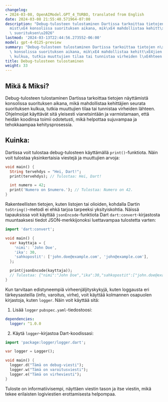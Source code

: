 ```yaml
---
changelog:
- 2024-03-08, OpenAIModel.GPT_4_TURBO, translated from English
date: 2024-03-08 21:55:40.571964-07:00
description: "Debug-tulosteen tulostaminen Dartissa tarkoittaa tietojen n\xE4ytt\xE4\
  mist\xE4 konsolissa suorituksen aikana, mik\xE4 mahdollistaa kehitt\xE4jien seurata\
  \ suorituksen\u2026"
lastmod: '2024-03-13T22:44:56.273552-06:00'
model: gpt-4-0125-preview
summary: "Debug-tulosteen tulostaminen Dartissa tarkoittaa tietojen n\xE4ytt\xE4mist\xE4\
  \ konsolissa suorituksen aikana, mik\xE4 mahdollistaa kehitt\xE4jien seurata suorituksen\
  \ kulkua, tutkia muuttujien tilaa tai tunnistaa virheiden l\xE4hteen."
title: Debug-tulosteen tulostaminen
weight: 33
---
```


## Mikä & Miksi?

Debug-tulosteen tulostaminen Dartissa tarkoittaa tietojen näyttämistä konsolissa suorituksen aikana, mikä mahdollistaa kehittäjien seurata suorituksen kulkua, tutkia muuttujien tilaa tai tunnistaa virheiden lähteen. Ohjelmoijat käyttävät sitä yleisesti vianetsintään ja varmistamaan, että heidän koodinsa toimii odotetusti, mikä helpottaa sujuvampaa ja tehokkaampaa kehitysprosessia.

## Kuinka:

Dartissa voit tulostaa debug-tulosteen käyttämällä `print()`-funktiota. Näin voit tulostaa yksinkertaisia viestejä ja muuttujien arvoja:

```dart
void main() {
  String tervehdys = "Hei, Dart!";
  print(tervehdys); // Tulostaa: Hei, Dart!

  int numero = 42;
  print('Numero on $numero.'); // Tulostaa: Numero on 42.
}
```

Rakenteellisten tietojen, kuten listojen tai olioiden, kohdalla Dartin `toString()`-metodi ei ehkä tarjoa tarpeeksi yksityiskohtia. Näissä tapauksissa voit käyttää `jsonEncode`-funktiota Dart `dart:convert`-kirjastosta muuntaaksesi tiedot JSON-merkkijonoksi luettavampaa tulostetta varten:

```dart
import 'dart:convert';

void main() {
  var kayttaja = {
    'nimi': 'John Doe',
    'ika': 30,
    'sahkopostit': ['john.doe@example.com', 'john@example.com'],
  };

  print(jsonEncode(kayttaja));
  // Tulostaa: {"nimi":"John Doe","ika":30,"sahkopostit":["john.doe@example.com","john@example.com"]}
}
```

Kun tarvitaan edistyneempiä virheenjäljityskykyjä, kuten loggausta eri tärkeysasteilla (info, varoitus, virhe), voit käyttää kolmannen osapuolen kirjastoja, kuten `logger`. Näin voit käyttää sitä:

1. Lisää `logger` `pubspec.yaml`-tiedostoosi:

```yaml
dependencies:
  logger: ^1.0.0
```

2. Käytä `logger`-kirjastoa Dart-koodissasi:

```dart
import 'package:logger/logger.dart';

var logger = Logger();

void main() {
  logger.d("Tämä on debug-viesti");
  logger.w("Tämä on varoitusviesti");
  logger.e("Tämä on virheviesti");
}
```

Tuloste on informatiivisempi, näyttäen viestin tason ja itse viestin, mikä tekee erilaisten logiviestien erottamisesta helpompaa.
